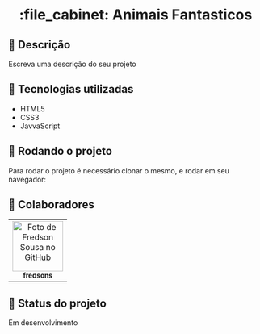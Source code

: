 <h1 align="center">:file_cabinet: Animais Fantasticos</h1>

## :memo: Descrição

Escreva uma descrição do seu projeto

## :wrench: Tecnologias utilizadas

- HTML5
- CSS3
- JavvaScript

## :rocket: Rodando o projeto

Para rodar o projeto é necessário clonar o mesmo, e rodar em seu navegador:

## :handshake: Colaboradores

<table>
  <tr>
    <td align="center">
      <a href="http://github.com/fredsons">
        <img src="https://avatars.githubusercontent.com/u/85347233?v=4" width="100px;" alt="Foto de Fredson Sousa no GitHub"/><br>
        <sub>
          <b>fredsons</b>
        </sub>
      </a>
    </td>
  </tr>
</table>

## :dart: Status do projeto

Em desenvolvimento
